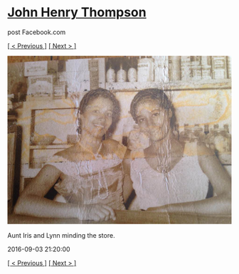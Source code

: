 # [John Henry Thompson](../README.md)
post Facebook.com

[[ < Previous ]](2016-09-11-5.md) [[ Next > ]](2016-09-03-2.md)

[![](../media/2016-09-03/Timeline-Photos-Aunt-Iris-and-Lynn-minding-the-store.jpg)](../README.md)

Aunt Iris and Lynn minding the store.

2016-09-03 21:20:00

[[ < Previous ]](2016-09-11-5.md) [[ Next > ]](2016-09-03-2.md)